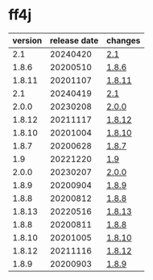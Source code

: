 # ff4j	


|version|release date|changes|
|---|---|---|
|2.1|20240420|[2.1](./2.1-20240420.md)|
|1.8.6|20200510|[1.8.6](./1.8.6-20200510.md)|
|1.8.11|20201107|[1.8.11](./1.8.11-20201107.md)|
|2.1|20240419|[2.1](./2.1-20240419.md)|
|2.0.0|20230208|[2.0.0](./2.0.0-20230208.md)|
|1.8.12|20211117|[1.8.12](./1.8.12-20211117.md)|
|1.8.10|20201004|[1.8.10](./1.8.10-20201004.md)|
|1.8.7|20200628|[1.8.7](./1.8.7-20200628.md)|
|1.9|20221220|[1.9](./1.9-20221220.md)|
|2.0.0|20230207|[2.0.0](./2.0.0-20230207.md)|
|1.8.9|20200904|[1.8.9](./1.8.9-20200904.md)|
|1.8.8|20200812|[1.8.8](./1.8.8-20200812.md)|
|1.8.13|20220516|[1.8.13](./1.8.13-20220516.md)|
|1.8.8|20200811|[1.8.8](./1.8.8-20200811.md)|
|1.8.10|20201005|[1.8.10](./1.8.10-20201005.md)|
|1.8.12|20211116|[1.8.12](./1.8.12-20211116.md)|
|1.8.9|20200903|[1.8.9](./1.8.9-20200903.md)|
